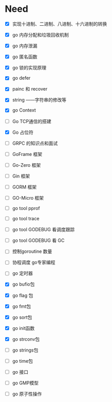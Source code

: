 # Need

- [x] 实现十进制、二进制、八进制、十六进制的转换

- [x] go 内存分配和垃圾回收机制

- [x] go 内存泄漏

- [x] go 匿名函数

- [x] go 锁的实现原理

- [x] go defer

- [x] painc 和 recover

- [x] string ——字符串的修改等

- [x] go Context

- [ ] Go TCP通信的搭建

- [x] Go 占位符

- [ ] GRPC 的知识点和面试

- [ ] GoFrame 框架

- [ ] Go-Zero 框架

- [ ] Gin 框架

- [ ] GORM 框架

- [ ] GO-Micro 框架

- [ ] go tool pprof

- [ ] go tool trace

- [ ] go tool GODEBUG 看调度跟踪

- [ ] go tool GODEBUG 看 GC

- [ ] 控制goroutine 数量

- [ ] 协程调度 go专家编程

- [ ] go 定时器

- [x] go bufio包

- [x] go flag 包

- [x] go fmt包

- [x] go sort包

- [x] go init函数

- [x] go strconv包

- [ ] go strings包

- [ ] go time包

- [ ] go 接口

- [ ] go GMP模型

- [ ] go 原子性操作

  

  